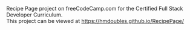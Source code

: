 Recipe Page project on freeCodeCamp.com for the Certified Full Stack Developer Curriculum. <br>
This project can be viewed at https://hmdoubles.github.io/RecipePage/
